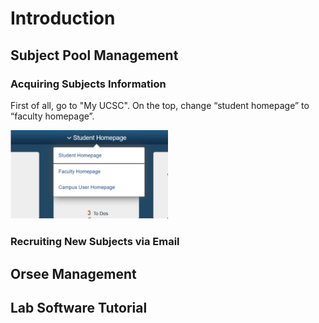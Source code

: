 # Introduction

## Subject Pool Management

### Acquiring Subjects Information
First of all, go to "My UCSC". On the top, change “student homepage” to “faculty homepage”. 

<img src="pictures/myucsc1.png" width=50% height=50%>

### Recruiting New Subjects via Email

## Orsee Management

## Lab Software Tutorial
